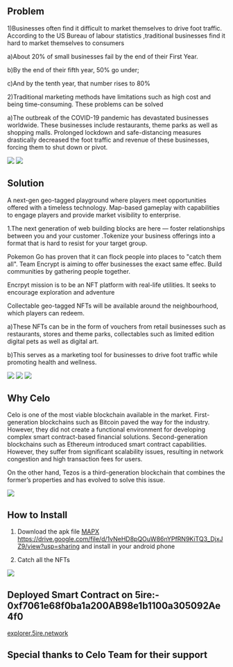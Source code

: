 ## Problem


1)Businesses often find it difficult to market themselves to drive foot traffic. According to the US Bureau of labour statistics ,traditional businesses find it hard to market themselves to consumers

a)About 20% of small businesses fail by the end of their First Year.

b)By the end of their fifth year, 50% go under;

c)And by the tenth year, that number rises to 80%

2)Traditional marketing methods have limitations such as high cost and being time-consuming. These problems can be solved

a)The outbreak of the COVID-19 pandemic has devastated businesses worldwide. These businesses include restaurants, theme parks as well as shopping malls. Prolonged lockdown and safe-distancing measures drastically decreased the foot traffic and revenue of these businesses, forcing them to shut down or pivot.



<img src='./screenshot/map.jpg' />

<img src='./screenshot/proto.jpg' />

## Solution

A next-gen geo-tagged playground where players meet opportunities offered with a timeless technology. Map-based gameplay with capabilities to engage players and provide market visibility to enterprise.

1.The next generation of web building blocks are here — foster relationships between you and your customer .Tokenize your business offerings into a format that is hard to resist for your target group.

Pokemon Go has proven that it can flock people into places to "catch them all". Team Encrypt is aiming to offer businesses the exact same effec. Build communities by gathering people together.

Encrpyt mission is to be an NFT platform with real-life utilities. It seeks to encourage exploration and adventure

Collectable geo-tagged NFTs will be available around the neighbourhood, which players can redeem.

a)These NFTs can be in the form of vouchers from retail businesses such as restaurants, stores and theme parks, collectables such as limited edition digital pets as well as digital art.

b)This serves as a marketing tool for businesses to drive foot traffic while promoting health and wellness.

<img src='./screenshot/location.png' />

<img src='./screenshot/voucher.png' />




<img src='./screenshot/celo1.jpg' />

## Why Celo

Celo is one of the most viable blockchain available in the market. First-generation blockchains such as Bitcoin paved the way for the industry. However, they did not create a functional environment for developing complex smart contract-based financial solutions. Second-generation blockchains such as Ethereum introduced smart contract capabilities. However, they suffer from significant scalability issues, resulting in network congestion and high transaction fees for users.

On the other hand, Tezos is a third-generation blockchain that combines the former’s properties and has evolved to solve this issue.






<img src='./screenshot/cart.png' />


## How to Install 
1) Download the apk file [MAPX](https://drive.google.com/file/d/1vNeHD8pQOuW86nYPfRN9KiTQ3_DjxJZ9/view?usp=sharing) https://drive.google.com/file/d/1vNeHD8pQOuW86nYPfRN9KiTQ3_DjxJZ9/view?usp=sharing and install in your android phone 

2) Catch all the NFTs

<img src='./screenshot/proto1.jpg' />

## Deployed Smart Contract on 5ire:- 0xf7061e68f0ba1a200AB98e1b1100a305092Ae4f0 
[explorer.5ire.network](https://explorer.5ire.network/address/0xf7061e68f0ba1a200AB98e1b1100a305092Ae4f0)

## Special thanks to Celo Team for their support 
